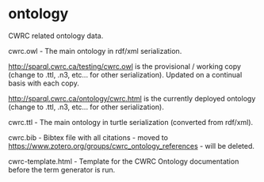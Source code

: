 # ontology
CWRC related ontology data.

cwrc.owl - The main ontology in rdf/xml serialization.


http://sparql.cwrc.ca/testing/cwrc.owl is the provisional / working copy (change to .ttl, .n3, etc... for other serialization). Updated on a continual basis with each copy.


http://sparql.cwrc.ca/ontology/cwrc.html is the currently deployed ontology  (change to .ttl, .n3, etc... for other serialization).

cwrc.ttl - The main ontology in turtle serialization (converted from rdf/xml).

cwrc.bib - Bibtex file with all citations - moved to https://www.zotero.org/groups/cwrc_ontology_references - will be deleted.

cwrc-template.html - Template for the CWRC Ontology documentation before the term generator is run.
